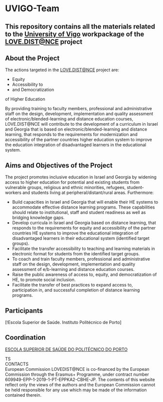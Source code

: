 # UVIGO-Team

## This repository contains all the materials related to the [University of Vigo](https://www.uvigo.gal) workpackage of the [LOVE.DIST@NCE](https://lovedistance.eu/) project 

## About the Project

The actions targeted in the [LOVE.DIST@NCE](https://lovedistance.eu/) project are:

* Equity
* Accessibility to
* and Democratization 

of Higher Education

By providing training to faculty members, professional and administrative staff on the design, development, implementation and quality assessment of electronic/blended-learning and distance education courses, LOVE.DIST@NCE will contribute to the development of a curriculum  in Israel and Georgia that is based on electronic/blended-learning and distance learning, that responds to the requirements for modernization and accessibility of the partner countries higher education system to improve the education integration of disadvantaged learners in the educational system.

## Aims and Objectives of the Project

The project promotes inclusive education in Israel and Georgia by widening access to higher education for potential and existing students from vulnerable groups, religious and ethnic minorities, refugees, student-workers and students living at peripheral/distant/rural areas. Furthermore:

* Build capacities in Israel and Georgia that will enable their HE systems to accommodate effective distance learning programs. These capabilities should relate to institutional, staff and student readiness as well as bridging knowledge gaps.
* Develop curricula in Israel and Georgia based on distance learning, that responds to the requirements for equity and accessibility of the partner countries HE systems to improve the educational integration of disadvantaged learners in their educational system (identified target groups).
* Facilitate the transfer accessibility to teaching and learning materials in electronic format for students from the identified target groups.
* To coach and train faculty members, professional and administrative staff on the design, development, implementation and quality assessment of  e/b-learning and distance education courses.
* Raise the public awareness of access to, equity, and democratization of HE, to promote social inclusion. 
* Facilitate the transfer of best practices to expand access to, participation in, and successful completion of distance learning programs.

## Participants

[!Escola Superior de Saúde. Instituto Politécnico de Porto]


## Coordination

[ESCOLA SUPERIOR DE SAÚDE DO POLITÉCNICO DO PORTO](https://www.ess.ipp.pt/)
  
TS  
CONTACTS  
European Commission
LOVEDIST@NCE is co-financed by the European Commission through the Erasmus+ Programme, under contract number 609949-EPP-1-2019-1-PT-EPPKA2-CBHE-JP. The contents of this website reflect only the views of the authors and the European Commission cannot be held responsible for any use which may be made of the information contained therein.

